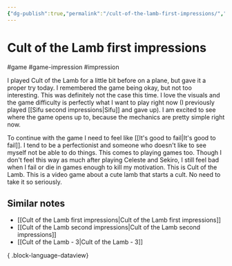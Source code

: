 ```yaml
---
{"dg-publish":true,"permalink":"/cult-of-the-lamb-first-impressions/","created":"2024-01-02T20:25:31.000+09:00","updated":"2024-01-03T11:23:25.053+09:00"}
---
```


# Cult of the Lamb first impressions

#game #game-impression #impression 

I played Cult of the Lamb for a little bit before on a plane, but gave it a proper try today. I remembered the game being okay, but not too interesting. This was definitely not the case this time. I love the visuals and the game difficulty is perfectly what I want to play right now (I previously played [[Sifu second impressions\|Sifu]] and gave up). I am excited to see where the game opens up to, because the mechanics are pretty simple right now.

To continue with the game I need to feel like [[It's good to fail\|It's good to fail]]. I tend to be a perfectionist and someone who doesn't like to see myself not be able to do things. This comes to playing games too. Though I don't feel this way as much after playing Celeste and Sekiro, I still feel bad when I fail or die in games enough to kill my motivation. This is Cult of the Lamb. This is a video game about a cute lamb that starts a cult. No need to take it so seriously.

## Similar notes

- [[Cult of the Lamb first impressions\|Cult of the Lamb first impressions]]
- [[Cult of the Lamb second impressions\|Cult of the Lamb second impressions]]
- [[Cult of the Lamb - 3\|Cult of the Lamb - 3]]

{ .block-language-dataview}
